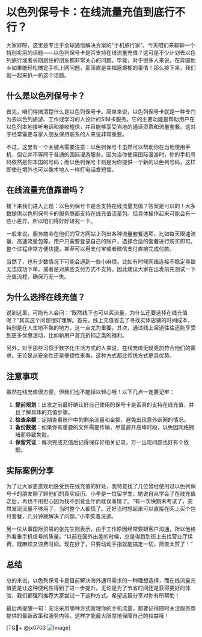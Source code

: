 # 以色列保号卡：在线流量充值到底行不行？

大家好呀，这里是专注于全球通信解决方案的“手机旅行家”。今天咱们来聊聊一个特别实用的话题——以色列保号卡是否支持在线流量充值？这可是不少计划去以色列旅行或者长期居住的朋友都非常关心的问题。毕竟，对于很多人来说，在异国他乡如果能轻松搞定手机上网问题，那简直是幸福感爆棚的事情！那么接下来，我们就一起来扒一扒这个话题。

## 什么是以色列保号卡？

首先，咱们得搞清楚什么是以色列保号卡。简单来说，以色列保号卡就是一种专门为去以色列旅游、工作或学习的人设计的SIM卡服务。它的主要功能是帮助用户在以色列本地接听电话和接收短信，并且能够享受当地的通话资费和流量套餐。这对于经常需要与家人朋友保持联系的人来说非常重要。

不过，这里有一个关键点需要注意：以色列保号卡虽然可以帮助你在当地使用手机，但它并不等同于普通的国际漫游服务。因为当你使用国际漫游时，你的手机号码依然是你本国的号码；而以色列保号卡则是为你提供一个新的以色列号码，这样即使在境外也可以像本地人一样打电话发短信。

## 在线流量充值靠谱吗？

接下来我们进入正题：以色列保号卡是否支持在线流量充值？答案是可以的！大多数提供以色列保号卡的服务商都支持在线充值流量包。但具体操作起来可能会有一些小差异，所以咱们得好好研究一下。

一般来说，服务商会在他们的官方网站上列出各种流量套餐选项，比如每天限速流量、高速流量包等。用户只需要登录自己的账户，选择合适的套餐进行购买即可。整个过程非常方便快捷，甚至可以用支付宝或者微信支付直接完成付款。

当然了，也有少数情况下可能会遇到一些小麻烦。比如有时候网络连接不稳定导致无法成功下单，或者是对某些支付方式不支持。因此建议大家在出发前先测试一下充值流程，确保万无一失。

## 为什么选择在线充值？

说到这里，可能有人会问：“既然线下也可以买流量，为什么还要选择在线充值呢？”其实这个问题很好理解。首先，线上充值省去了寻找实体店铺的时间成本，特别是在人生地不熟的地方，这一点尤为重要。其次，通过线上渠道往往还能享受到更多优惠活动，比如新用户首充折扣之类的福利。

另外，对于那些习惯于数字化生活方式的人来说，在线充值无疑更加符合他们的需求。无论是从安全性还是便捷性来看，这种方式都比传统方式更具优势。

## 注意事项

虽然在线充值很方便，但我们也不能掉以轻心哦！以下几点一定要记牢：

1. **提前规划**：出发之前最好确认好自己使用的保号卡是否真的支持在线充值，并且了解具体的充值步骤。
2. **检查余额**：定期查看账户中的剩余流量和金额，避免出现意外断网的情况。
3. **备份数据**：如果你有重要的文件需要传输，尽量避开高峰时段，以免因网络拥堵而导致失败。
4. **保留凭证**：每次完成充值后记得保存好相关记录，万一出现问题也好有个依据。

## 实际案例分享

为了让大家更直观地感受到在线充值的好处，我特意找了几位曾经使用过以色列保号卡的朋友聊了聊他们的真实经历。小李是一位留学生，她说自从学会了在线充值之后，再也不用担心因为找不到营业厅而耽误事情了。“有一次快期末考试了，突然发现流量不够用了，当时整个人都慌了。还好当时想起来可以直接在网上买个包月套餐，几分钟就解决了问题。”小李笑着说道。

另一位从事国际贸易的张先生则表示，由于工作原因经常要跟客户沟通，所以他格外看重手机信号的质量。“以前在国外出差的时候，总是得跑到街上去找营业厅续费，既麻烦又浪费时间。现在好了，只要动动手指就能搞定一切，简直太赞了！”

## 总结

总的来说，以色列保号卡是目前解决海外通讯需求的一种理想选择，而在线流量充值更是让这种便利性得到了进一步提升。无论是为了节省时间还是获得更好的体验，我们都强烈推荐大家尝试一下这种方式。希望这篇分享对你有所帮助！

最后再提醒一句：无论采用哪种方式管理你的手机流量，都要记得随时关注服务商提供的最新政策和服务内容，这样才能最大限度地保障自己的权益哦！

[TG💪+ @jx0703 ![Image](https://github.com/user-attachments/assets/dbca1d08-cadb-493c-b0ec-ad6f7a83f270)]